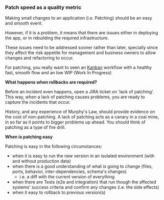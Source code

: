 ### Patch speed as a quality metric

Making small changes to an application (i.e. Patching) should be an easy and smooth event.

However, if it is a problem, it means that there are issues either in deploying the app, or in rebuilding the required infrastructure.

These issues need to be addressed sooner rather than later, specially since they affect the risk appetite for management and business owners to allow changes and refactoring to occur.

For patching, you really want to seen an [Kanban](https://en.wikipedia.org/wiki/Kanban_(development)) workflow with a healthy fast, smooth flow and an low WIP (Work In Progress)

**What happens when rollbacks are required?**

Before an incident even happens, open a JIRA ticket on 'lack of patching'. This way, when a lack of patching causes problems, you are ready to capture the incidents that occur.

History, and any experience of Murphy's Law, should provide evidence on the cost of non-patching.
A lack of patching acts as a canary in a coal mine, in so far as it points to bigger problems up ahead. You should think of patching as a type of fire drill.

**When is patching easy**

Patching is easy in the following circumstances:

  * when it is easy to run the new version in an isolated environment (with and without production data)
  * when there is a good understanding of what is going to change (files, ports, behavior, inter-dependencies, schema's changes)
     * i.e. a diff with the current version of everything
  * when there are Tests (e2e and integration) that run though the affected systems' success criteria and confirm any changes (i.e. the side effects)
  * when it easy to rollback to previous version(s)
